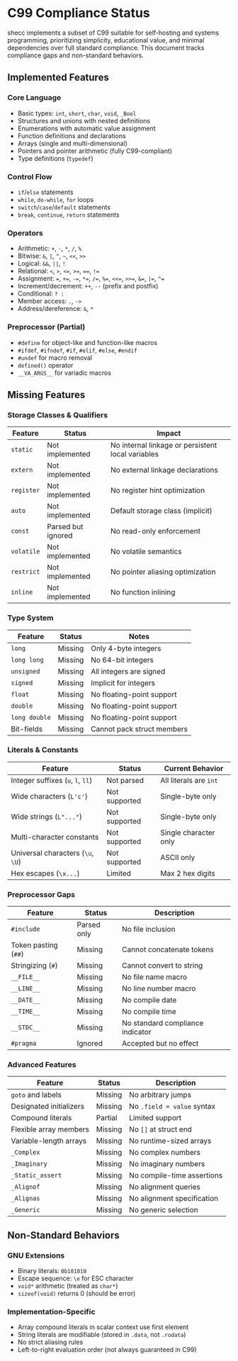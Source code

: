 # C99 Compliance Status

shecc implements a subset of C99 suitable for self-hosting and systems programming,
prioritizing simplicity, educational value, and minimal dependencies over full standard compliance.
This document tracks compliance gaps and non-standard behaviors.

## Implemented Features

### Core Language
- Basic types: `int`, `short`, `char`, `void`, `_Bool`
- Structures and unions with nested definitions
- Enumerations with automatic value assignment
- Function definitions and declarations
- Arrays (single and multi-dimensional)
- Pointers and pointer arithmetic (fully C99-compliant)
- Type definitions (`typedef`)

### Control Flow
- `if`/`else` statements
- `while`, `do-while`, `for` loops
- `switch`/`case`/`default` statements
- `break`, `continue`, `return` statements

### Operators
- Arithmetic: `+`, `-`, `*`, `/`, `%`
- Bitwise: `&`, `|`, `^`, `~`, `<<`, `>>`
- Logical: `&&`, `||`, `!`
- Relational: `<`, `>`, `<=`, `>=`, `==`, `!=`
- Assignment: `=`, `+=`, `-=`, `*=`, `/=`, `%=`, `<<=`, `>>=`, `&=`, `|=`, `^=`
- Increment/decrement: `++`, `--` (prefix and postfix)
- Conditional: `? :`
- Member access: `.`, `->`
- Address/dereference: `&`, `*`

### Preprocessor (Partial)
- `#define` for object-like and function-like macros
- `#ifdef`, `#ifndef`, `#if`, `#elif`, `#else`, `#endif`
- `#undef` for macro removal
- `defined()` operator
- `__VA_ARGS__` for variadic macros

## Missing Features

### Storage Classes & Qualifiers

| Feature | Status | Impact |
|---------|--------|--------|
| `static` | Not implemented | No internal linkage or persistent local variables |
| `extern` | Not implemented | No external linkage declarations |
| `register` | Not implemented | No register hint optimization |
| `auto` | Not implemented | Default storage class (implicit) |
| `const` | Parsed but ignored | No read-only enforcement |
| `volatile` | Not implemented | No volatile semantics |
| `restrict` | Not implemented | No pointer aliasing optimization |
| `inline` | Not implemented | No function inlining |

### Type System

| Feature | Status | Notes |
|---------|--------|-------|
| `long` | Missing | Only 4-byte integers |
| `long long` | Missing | No 64-bit integers |
| `unsigned` | Missing | All integers are signed |
| `signed` | Missing | Implicit for integers |
| `float` | Missing | No floating-point support |
| `double` | Missing | No floating-point support |
| `long double` | Missing | No floating-point support |
| Bit-fields | Missing | Cannot pack struct members |

### Literals & Constants

| Feature | Status | Current Behavior |
|---------|--------|-----------------|
| Integer suffixes (`u`, `l`, `ll`) | Not parsed | All literals are `int` |
| Wide characters (`L'c'`) | Not supported | Single-byte only |
| Wide strings (`L"..."`) | Not supported | Single-byte only |
| Multi-character constants | Not supported | Single character only |
| Universal characters (`\u`, `\U`) | Not supported | ASCII only |
| Hex escapes (`\x...`) | Limited | Max 2 hex digits |

### Preprocessor Gaps

| Feature | Status | Description |
|---------|--------|-------------|
| `#include` | Parsed only | No file inclusion |
| Token pasting (`##`) | Missing | Cannot concatenate tokens |
| Stringizing (`#`) | Missing | Cannot convert to string |
| `__FILE__` | Missing | No file name macro |
| `__LINE__` | Missing | No line number macro |
| `__DATE__` | Missing | No compile date |
| `__TIME__` | Missing | No compile time |
| `__STDC__` | Missing | No standard compliance indicator |
| `#pragma` | Ignored | Accepted but no effect |

### Advanced Features

| Feature | Status | Description |
|---------|--------|-------------|
| `goto` and labels | Missing | No arbitrary jumps |
| Designated initializers | Missing | No `.field = value` syntax |
| Compound literals | Partial | Limited support |
| Flexible array members | Missing | No `[]` at struct end |
| Variable-length arrays | Missing | No runtime-sized arrays |
| `_Complex` | Missing | No complex numbers |
| `_Imaginary` | Missing | No imaginary numbers |
| `_Static_assert` | Missing | No compile-time assertions |
| `_Alignof` | Missing | No alignment queries |
| `_Alignas` | Missing | No alignment specification |
| `_Generic` | Missing | No generic selection |

## Non-Standard Behaviors

### GNU Extensions
- Binary literals: `0b101010`
- Escape sequence: `\e` for ESC character
- `void*` arithmetic (treated as `char*`)
- `sizeof(void)` returns 0 (should be error)

### Implementation-Specific
- Array compound literals in scalar context use first element
- String literals are modifiable (stored in `.data`, not `.rodata`)
- No strict aliasing rules
- Left-to-right evaluation order (not always guaranteed in C99)

